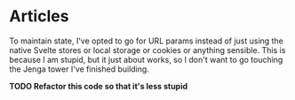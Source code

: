 # Articles

To maintain state, I've opted to go for URL params instead of just using the native Svelte stores or local storage or cookies or anything sensible. This is because I am stupid, but it just about works, so I don't want to go touching the Jenga tower I've finished building.

**TODO Refactor this code so that it's less stupid**
